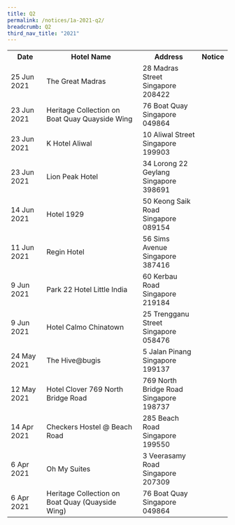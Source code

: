 ```yaml
---
title: Q2
permalink: /notices/1a-2021-q2/
breadcrumb: Q2
third_nav_title: "2021"
---
```

<table>
   <tr>
    <th>Date</th>
    <th>Hotel Name</th>
    <th>Address</th>
    <th>Notice</th>
  </tr>
	  <tr>
    <td>25 Jun 2021</td>
    <td>The Great Madras</td>
    <td>28 Madras Street <br>Singapore 208422<br></td>
    <td><a href="/files/The Great Madras.pdf"></a></td>
  </tr>
	<tr>
    <td>23 Jun 2021</td>
    <td>Heritage Collection on Boat Quay Quayside Wing</td>
    <td>76 Boat Quay <br>Singapore 049864<br></td>
    <td><a href="/files/Heritage Collection on Boat Quay Quayside Wing.pdf"></a></td>
  </tr>
		 <tr>
    <td>23 Jun 2021</td>
    <td>K Hotel Aliwal</td>
    <td>10 Aliwal Street <br>Singapore 199903<br></td>
    <td><a href="/files/K Hotel Aliwal.pdf"></a></td>
  </tr>
	   <tr>
    <td>23 Jun 2021</td>
    <td>Lion Peak Hotel</td>
    <td>34 Lorong 22 Geylang <br>Singapore 398691<br></td>
    <td><a href="/files/Lion Peak Hotel.pdf"></a></td>
  </tr>
    <tr>
    <td>14 Jun 2021</td>
    <td>Hotel 1929</td>
    <td>50 Keong Saik Road <br>Singapore 089154<br></td>
    <td><a href="/files/Hotel 1929.pdf"></a></td>
  </tr>
    <tr>
    <td>11 Jun 2021</td>
    <td>Regin Hotel</td>
    <td>56 Sims Avenue <br>Singapore 387416<br></td>
    <td><a href="/files/Regin Hotel.pdf"></a></td>
  </tr>
    <tr>
    <td>9 Jun 2021</td>
    <td>Park 22 Hotel Little India</td>
    <td>60 Kerbau Road <br>Singapore 219184<br></td>
    <td><a href="/files/Park 22 Hotel Little India.pdf"></a></td>
  </tr>
    <tr>
    <td>9 Jun 2021</td>
    <td>Hotel Calmo Chinatown</td>
    <td>25 Trengganu Street <br>Singapore 058476<br></td>
    <td><a href="/files/Hotel Calmo Chinatown.pdf"></a></td>
  </tr>
    <tr>
    <td>24 May 2021</td>
    <td>The Hive@bugis</td>
    <td>5 Jalan Pinang <br>Singapore 199137<br></td>
    <td><a href="/files/The Hiveatbugis.pdf"></a></td>
  </tr>
    <tr>
    <td>12 May 2021</td>
    <td>Hotel Clover 769 North Bridge Road</td>
    <td>769 North Bridge Road <br>Singapore 198737<br></td>
    <td><a href="/files/Hotel Clover 769 North Bridge Road.pdf"></a></td>
  </tr>
    <tr>
    <td>14 Apr 2021</td>
    <td>Checkers Hostel @ Beach Road</td>
    <td>285 Beach Road <br>Singapore 199550<br></td>
    <td><a href="/files/Checkers Hostel at Beach Road.pdf"></a></td>
  </tr>
    <tr>
    <td>6 Apr 2021</td>
    <td>Oh My Suites</td>
    <td>3 Veerasamy Road <br>Singapore 207309<br></td>
    <td><a href="/files/Oh My Suites.pdf"></a></td>
  </tr>
    <tr>
    <td>6 Apr 2021</td>
    <td>Heritage Collection on Boat Quay (Quayside Wing)</td>
    <td>76 Boat Quay <br>Singapore 049864<br></td>
    <td><a href="/files/Heritage Collection on Boat Quay (Quayside Wing).pdf"></a></td>
  </tr>